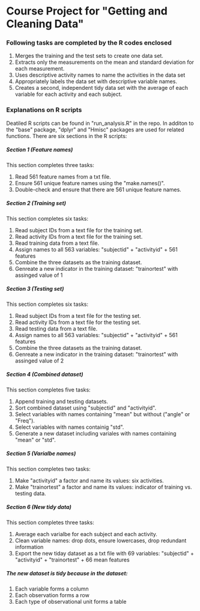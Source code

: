 # Course Project for "Getting and Cleaning Data"
### Following tasks are completed by the R codes enclosed

1. Merges the training and the test sets to create one data set.
2. Extracts only the measurements on the mean and standard deviation for each measurement. 
3. Uses descriptive activity names to name the activities in the data set
4. Appropriately labels the data set with descriptive variable names. 
5. Creates a second, independent tidy data set with the average of each variable for each activity and each subject.

### Explanations on R scripts
Deatiled R scripts can be found in "run_analysis.R" in the repo.
In additon to the "base" package, "dplyr" and "Hmisc" packages are used for related functions.
There are six sections in the R scripts:

##### Section 1 (Feature names)
This section completes three tasks:

1. Read 561 feature names from a txt file.
2. Ensure 561 unique feature names using the "make.names()".
3. Double-check and ensure that there are 561 unique feature names.

##### Section 2 (Training set)
This section completes six tasks:

1. Read subject IDs from a text file for the training set.
2. Read activity IDs from a text file for the training set.
3. Read training data from a text file.
4. Assign names to all 563 variables: "subjectid" + "activityid" + 561 features
5. Combine the three datasets as the training dataset.
6. Genreate a new indicator in the training dataset: "trainortest" with assinged value of 1

##### Section 3 (Testing set)
This section completes six tasks:

1. Read subject IDs from a text file for the testing set.
2. Read activity IDs from a text file for the testing set.
3. Read testing data from a text file.
4. Assign names to all 563 variables: "subjectid" + "activityid" + 561 features
5. Combine the three datasets as the training dataset.
6. Genreate a new indicator in the training dataset: "trainortest" with assinged value of 2

##### Section 4 (Combined dataset)
This section completes five tasks:

1. Append training and testing datasets.
2. Sort combined dataset using "subjectid" and "activityid".
3. Select variables with names containing "mean" but without ("angle" or "Freq").
4. Select variables with names containig "std".
5. Generate a new dataset including variales with names containing "mean" or "std".

##### Section 5 (Varialbe names)
This section completes two tasks:

1. Make "activityid" a factor and name its values: six activities.
2. Make "trainortest" a factor and name its values: indicator of training vs. testing data.

##### Section 6 (New tidy data)
This section completes three tasks:

1. Average each varialbe for each subject and each activity.
2. Clean variable names: drop dots, ensure lowercases, drop redundant information
3. Export the new tiday dataset as a txt file with 69 variables: "subjectid" + "activityid" + "trainortest" + 66 mean features

##### The new dataset is tidy because in the dataset:
1. Each variable forms a column
2. Each observation forms a row
3. Each type of observational unit forms a table
